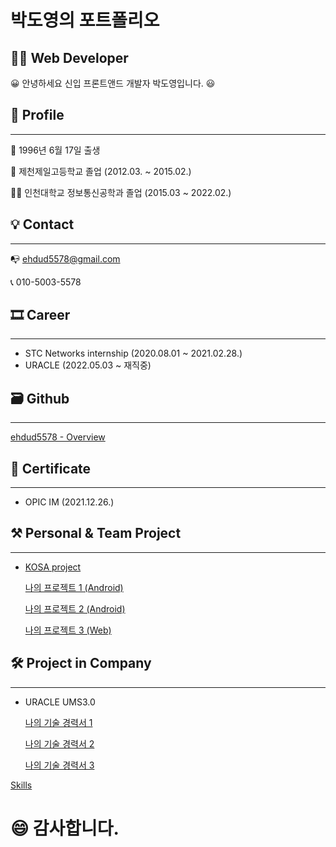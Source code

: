 # 박도영의 포트폴리오

## 👨‍💻 Web Developer

😀  안녕하세요 신입 프론트앤드 개발자 박도영입니다. 😃

## 👦 Profile

---

👶  1996년 6월 17일 출생

🏫  제천제일고등학교 졸업 (2012.03. ~ 2015.02.)

👨‍🎓  인천대학교 정보통신공학과 졸업 (2015.03 ~ 2022.02.)

## 💡 Contact

---

📭  ehdud5578@gmail.com 

📞  010-5003-5578

## 🎞 Career

---

- STC Networks internship (2020.08.01 ~ 2021.02.28.)
- URACLE (2022.05.03 ~ 재직중)

## 🗃 Github

---

[ehdud5578 - Overview](https://github.com/ehdud5578)

## 📑 Certificate

---

- OPIC IM (2021.12.26.)

## ⚒ Personal & Team Project

---

- [KOSA project](https://github.com/Ta-Lan)
    
    [나의 프로젝트 1 (Android)](https://www.notion.so/1-Android-6cbb2755d8dc481d88ddfcd10443c701)
    
    [나의 프로젝트 2 (Android)](https://www.notion.so/2-Android-7d066e69822d4476bf8c771ab9d40882)
    
    [나의 프로젝트 3 (Web)](https://www.notion.so/3-Web-6bd94447a19347d8be98783ae07a3b07)
    

## 🛠 Project in Company

---

- URACLE UMS3.0
    
    [나의 기술 경력서 1](https://www.notion.so/1-5281688413714f1eb64ea93b3d33da2a)
    
    [나의 기술 경력서 2](https://www.notion.so/2-8110ecc1eb4b4c499e68b0df0de5e317)
    
    [나의 기술 경력서 3](https://www.notion.so/3-7fd67991f7444a748151cd4f699ff1f7)
    

[Skills](https://www.notion.so/a578b5cbd4404726bdf85bc154aaecd3)

# 😄 감사합니다.
